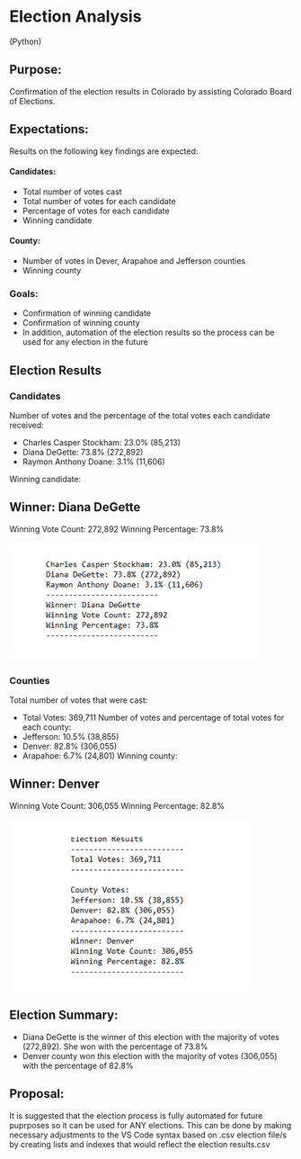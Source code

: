 # Election Analysis
(Python)

## Purpose:
Confirmation of the election results in Colorado by assisting Colorado Board of Elections.
## Expectations:
Results on the following key findings are expected:
#### Candidates:
- Total number of votes cast
- Total number of votes for each candidate
- Percentage of votes for each candidate
- Winning candidate
#### County:
- Number of votes in Dever, Arapahoe and Jefferson counties
- Winning county
### Goals:
- Confirmation of winning candidate 
- Confirmation of winning county
- In addition, automation of the election results so the process can be used for any election in the future

## Election Results
### Candidates
Number of votes and the percentage of the total votes each candidate received:
- Charles Casper Stockham: 23.0% (85,213)
- Diana DeGette: 73.8% (272,892)
- Raymon Anthony Doane: 3.1% (11,606)

Winning candidate:
## Winner: Diana DeGette
Winning Vote Count: 272,892
Winning Percentage: 73.8%

![](Candidates%20election%20results.png)

### Counties
Total number of votes that were cast:
- Total Votes: 369,711
Number of votes and percentage of total votes for each county:
- Jefferson: 10.5% (38,855)
- Denver: 82.8% (306,055)
- Arapahoe: 6.7% (24,801)
Winning county:
## Winner: Denver
Winning Vote Count: 306,055
Winning Percentage: 82.8%

![](Overall%20and%20Counties%20Electin%20Results.png)

## Election Summary:
- Diana DeGette is the winner of this election with the majority of votes (272,892).  She won with the percentage of 73.8%
- Denver county won this election with the majority of votes (306,055) with the percentage of 82.8%
## Proposal:
It is suggested that the election process is fully automated for future puprposes so it can be used for ANY elections. This can be done by making necessary adjustments to the VS Code syntax based on .csv election file/s by creating lists and indexes that would reflect the election results.csv 

